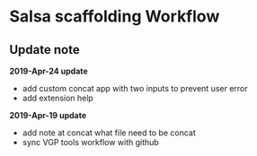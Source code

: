# Salsa scaffolding Workflow
## Update note

**2019-Apr-24 update**
- add custom concat app with two inputs to prevent user error
- add extension help

**2019-Apr-19 update**
- add note at concat what file need to be concat
- sync VGP tools workflow with github
